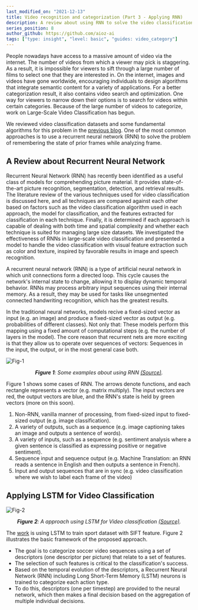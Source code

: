 ```yaml
---
last_modified_on: "2021-12-13"
title: Video recognition and categorization (Part 3 - Applying RNN)
description: A review about using RNN to solve the video classification task
series_position: 8
author_github: https://github.com/aioz-ai
tags: ["type: insight", "level: basic", "guides: video_category"]
---
```

People nowadays have access to a massive amount of video via the internet. The number of videos from which a viewer may pick is staggering. As a result, it is impossible for viewers to sift through a large number of films to select one that they are interested in. On the internet, images and videos have gone worldwide, encouraging individuals to design algorithms that integrate semantic content for a variety of applications. For a better categorization result, it also contains video search and optimization. One way for viewers to narrow down their options is to search for videos within certain categories. Because of the large number of videos to categorize, work on Large-Scale Video Classification has begun.

We reviewed video classification datasets and some fundamental algorithms for this problem in the [previous blog](https://ai.aioz.io/guides/computer-vision/video-category_part_2/). One of the most common approaches is to use a recurrent neural network (RNN) to solve the problem of remembering the state of prior frames while analyzing frame.

## A Review about Recurrent Neural Network

Recurrent Neural Network (RNN) has recently been identified as a useful class of models for comprehending picture material. It provides state-of-the-art picture recognition, segmentation, detection, and retrieval results. The literature review of the various techniques used for video classification is discussed here, and all techniques are compared against each other based on factors such as the video classification algorithm used in each approach, the model for classification, and the features extracted for classification in each technique. Finally, it is determined if each approach is capable of dealing with both time and spatial complexity and whether each technique is suited for managing large size datasets. We investigated the effectiveness of RNNs in large-scale video classification and presented a model to handle the video classification with visual feature extraction such as color and texture, inspired by favorable results in image and speech recognition.

A recurrent neural network (RNN) is a type of artificial neural network in which unit connections form a directed loop. This cycle causes the network's internal state to change, allowing it to display dynamic temporal behavior. RNNs may process arbitrary input sequences using their internal memory. As a result, they may be used for tasks like unsegmented connected handwriting recognition, which has the greatest results.

In the traditional neural networks, models recive a fixed-sized vector as input (e.g. an image) and produce a fixed-sized vector as output (e.g. probabilities of different classes). Not only that: These models perform this mapping using a fixed amount of computational steps (e.g. the number of layers in the model). The core reason that recurrent nets are more exciting is that they allow us to operate over sequences of vectors: Sequences in the input, the output, or in the most general case both.

![Fig-1](https://karpathy.github.io/assets/rnn/diags.jpeg)  
*<center>**Figure 1**: Some examples about using RNN [(Source)](https://karpathy.github.io/2015/05/21/rnn-effectiveness/).</center>*

Figure 1 shows some cases of RNN. The arrows denote functions, and each rectangle represents a vector (e.g. matrix multiply). The input vectors are red, the output vectors are blue, and the RNN's state is held by green vectors (more on this soon).
1. Non-RNN, vanilla manner of processing, from fixed-sized input to fixed-sized output (e.g. image classification).
2. A variety of outputs, such as a sequence (e.g. image captioning takes an image and outputs a sentence of words).
3. A variety of inputs, such as a sequence (e.g. sentiment analysis where a given sentence is classified as expressing positive or negative sentiment).
4. Sequence input and sequence output (e.g. Machine Translation: an RNN reads a sentence in English and then outputs a sentence in French).
5. Input and output sequences that are in sync (e.g. video classification where we wish to label each frame of the video)

## Applying LSTM for Video Classification

![Fig-2](https://vision.aioz.io/thumbnail/420d8e79c1314ad7b54c/1024/part3-figure2.PNG)  
*<center>**Figure 2**: A approach using LSTM for Video classification [(Source)](https://citeseerx.ist.psu.edu/viewdoc/download?doi=10.1.1.675.8084&rep=rep1&type=pdf).</center>*

The [work](https://citeseerx.ist.psu.edu/viewdoc/download?doi=10.1.1.675.8084&rep=rep1&type=pdf) is using LSTM to train sport dataset with SIFT feature. Figure 2 illustrates the basic framework of the proposed approach.
- The goal is to categorize soccer video sequences using a set of descriptors (one descriptor per picture) that relate to a set of features.
- The selection of such features is critical to the classification's success.
- Based on the temporal evolution of the descriptors, a Recurrent Neural Network (RNN) including Long Short-Term Memory (LSTM) neurons is trained to categorize each action type.
- To do this, descriptors (one per timestep) are provided to the neural network, which then makes a final decision based on the aggregation of multiple individual decisions.